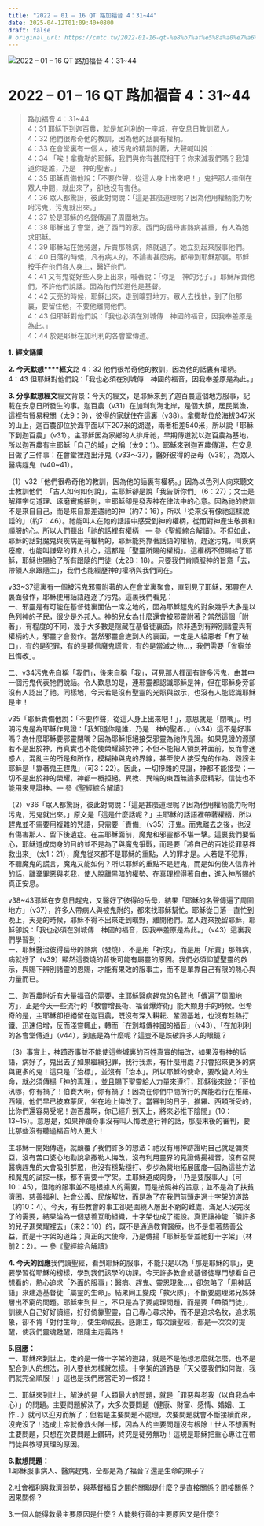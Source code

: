 ```yaml
---
title: "2022 – 01 – 16 QT 路加福音 4：31~44"
date: 2025-04-12T01:09:40+0800
draft: false
# original_url: https://cmtc.tw/2022-01-16-qt-%e8%b7%af%e5%8a%a0%e7%a6%8f%e9%9f%b3-4%ef%bc%9a3144
---
```


![2022 – 01 – 16 QT 路加福音 4：31\~44](/images/qt.jpg   "2022 – 01 – 16 QT 路加福音 4：31\~44")

# 2022 – 01 – 16 QT 路加福音 4：31\~44

> 路加福音 4：31\~44  
> 4：31 耶穌下到迦百農，就是加利利的一座城，在安息日教訓眾人。  
> 4：32 他們很希奇他的教訓，因為他的話裏有權柄。  
> 4：33 在會堂裏有一個人，被污鬼的精氣附著，大聲喊叫說：  
> 4：34 「唉！拿撒勒的耶穌，我們與你有甚麼相干？你來滅我們嗎？我知道你是誰，乃是　神的聖者。」  
> 4：35 耶穌責備他說：「不要作聲，從這人身上出來吧！」鬼把那人摔倒在眾人中間，就出來了，卻也沒有害他。  
> 4：36 眾人都驚訝，彼此對問說：「這是甚麼道理呢？因為他用權柄能力吩咐污鬼，污鬼就出來。」  
> 4：37 於是耶穌的名聲傳遍了周圍地方。  
> 4：38 耶穌出了會堂，進了西門的家。西門的岳母害熱病甚重，有人為她求耶穌。  
> 4：39 耶穌站在她旁邊，斥責那熱病，熱就退了。她立刻起來服事他們。  
> 4：40 日落的時候，凡有病人的，不論害甚麼病，都帶到耶穌那裏。耶穌按手在他們各人身上，醫好他們。  
> 4：41 又有鬼從好些人身上出來，喊著說：「你是　神的兒子。」耶穌斥責他們，不許他們說話。因為他們知道他是基督。  
> 4：42 天亮的時候，耶穌出來，走到曠野地方。眾人去找他，到了他那裏，要留住他，不要他離開他們。  
> 4：43 但耶穌對他們說：「我也必須在別城傳　神國的福音，因我奉差原是為此。」  
> 4：44 於是耶穌在加利利的各會堂傳道。

**1.** **經文誦讀**

**2. 今天默想****經文**路 4：32 他們很希奇他的教訓，因為他的話裏有權柄。  
4：43 但耶穌對他們說：「我也必須在別城傳　神國的福音，因我奉差原是為此。」

**3. 分享默想經文**經文背景：今天的經文，是耶穌來到了迦百農這個地方服事，記載在安息日所發生的事。迦百農（v31）在加利利海北岸，是個大鎮，居民業漁，這裡有貿易稅關（太9：9），彼得的家就住在這裏（v38）。拿撒勒位於海拔347米的山上，迦百農卻位於海平面以下207米的湖邊，兩者相差540米，所以說「耶穌下到迦百農」（v31）。主耶穌因為家鄉的人排斥祂，早期傳道就以迦百農為基地，所以迦百農有主耶穌「自己的城」之稱（太9：1）。耶穌來到迦百農傳道，在安息日做了三件事：在會堂裡趕出汙鬼（v33～37），醫好彼得的岳母（v38），為眾人醫病趕鬼（v40\~41）。

（1）v32「他們很希奇他的教訓，因為他的話裏有權柄。」因為以色列人向來聽文士教訓他們：「古人如何如何說」，主耶穌卻是說「我告訴你們」（6：27）；文士是解釋字句道理、琢磨實施細則，主耶穌卻是發表神在律法中的心意。因為祂的教訓不是來自自己，而是來自那差遣祂的神（約7：16），所以「從來沒有像祂這樣說話的」（約7：46）。祂能叫人在祂的話語中感受到神的權柄，從而對神產生敬畏和順服的心。所以人們聽出「祂的話裡有權柄」— 參《聖經綜合解讀》。不但如此，耶穌的話對魔鬼與疾病是有權柄的，耶穌能夠靠著話語的權柄，趕逐污鬼，叫疾病痊癒，也能叫謙卑的罪人扎心，這都是「聖靈所賜的權柄」。這權柄不但賜給了耶穌，耶穌也賜給了所有跟隨的門徒（太28：18）。只要我們肯順服神的旨意「去，帶領人來跟隨主」，我們也能經歷神的權柄與我們同在。

v33\~37這裏有一個被污鬼邪靈附著的人在會堂裏聚會，直到見了耶穌，邪靈在人裏面發作，耶穌便用話語趕逐了污鬼。這裏我們看見：  
一、邪靈是有可能在基督徒裏面佔一席之地的，因為耶穌趕鬼的對象幾乎大多是以色列神的子民，很少是外邦人。神的兒女為什麼還會被邪靈附著？當然這個「附著」，有程度的不同，幾乎大多數是隱藏在基督徒裏面，除非遇到有辨別諸靈與有權柄的人，邪靈才會發作。當然邪靈會進到人的裏面，一定是人給惡者「有了破口」，有的是犯罪，有的是聽信魔鬼謊言，有的是當滅之物…，我們需要「省察並且悔改」。

二、v34污鬼先自稱「我們」，後來自稱「我」，可見那人裡面有許多污鬼，由其中一個污鬼代表牠們說話。令人歎息的是，連邪靈都認識耶穌是神，但在耶穌身旁卻沒有人認出了祂。同樣地，今天若是沒有聖靈的光照與啟示，也沒有人能認識耶穌是主！

v35「耶穌責備他說：「不要作聲，從這人身上出來吧！」，意思就是「閉嘴」。明明污鬼是為耶穌作見證：「我知道你是誰，乃是　神的聖者。」（v34）這不是好事嗎？為什麼耶穌要邪靈閉嘴？因為耶穌拒絕接受邪靈為祂作見證。如果見證的源頭若不是出於神，再真實也不能使榮耀歸於神；不但不能把人領到神面前，反而會迷惑人，混亂主的所是和所作，模糊神與鬼的界線，甚至使人接受鬼的作為、毀謗主耶穌是「靠著鬼王趕鬼」（可3：22）。因此，一切摻雜的見證，神都不能接受；一切不是出於神的榮耀，神都一概拒絕。異教、異端的東西無論多麼精彩，信徒也不能用來見證神。— 參《聖經綜合解讀》

（2）v36「眾人都驚訝，彼此對問說：「這是甚麼道理呢？因為他用權柄能力吩咐污鬼，污鬼就出來。」原文是「這是什麼話呢？」主耶穌的話語裡帶著權柄，所以趕鬼並不需要用複雜的咒語，只需要「責備」（v35）汙鬼。而鬼離去之後，也沒有傷害那人、留下後遺症。在主耶穌面前，魔鬼和邪靈都不堪一擊。這裏我們要留心，耶穌道成肉身的目的並不是為了與魔鬼爭戰，而是要「將自己的百姓從罪惡裡救出來」（太1：21），魔鬼從來都不是耶穌的重點，人的罪才是。人若是不犯罪，不聽魔鬼的謊言，魔鬼又能如何？所以耶穌的重點不是趕鬼，而是如何使人信靠神的話，離棄罪惡與老我，使人脫離黑暗的權勢、在真理裡得著自由，進入神所賜的真正安息。

v38\~43耶穌在安息日趕鬼，又醫好了彼得的岳母，結果「耶穌的名聲傳遍了周圍地方」（v37），許多人帶病人與被鬼附的，都來找耶穌幫忙。耶穌從日落一直忙到晚上，天亮的時候，耶穌不得不出來走到曠野，離開他們。眾人趕來挽留耶穌，耶穌卻說：「我也必須在別城傳　神國的福音，因我奉差原是為此。」（v43）這裏我們學習到：  
一、耶穌醫治彼得岳母的熱病（發燒），不是用「祈求」，而是用「斥責」那熱病，病就好了（v39）顯然這發燒的背後可能有屬靈的原因。我們必須仰望聖靈的啟示，與賜下辨別諸靈的恩賜，才能有果效的服事主，而不是單靠自己有限的熱心與力量而已。

二、迦百農附近有大量福音的需要，主耶穌醫病趕鬼的名聲也「傳遍了周圍地方」，正是今天一些流行的「教會增長術、福音爆炸術」能大顯身手的時候。但希奇的是，主耶穌卻拒絕留在迦百農，既沒有深入耕耘、鞏固基地，也沒有趁熱打鐵、迅速倍增，反而淺嘗輒止，轉而「在別城傳神國的福音」（v43）、「在加利利的各會堂傳道」（v44），到底是為什麼呢？這豈不是跌破許多人的眼鏡？

（3）事實上，神蹟奇事並不能使這些城裏的百姓真實的悔改，如果沒有神的話語，病好了，鬼出去了如果繼續犯罪，我行我素，有什麼用處？只會招來更多的病與更多的鬼！這只是「治標」，並沒有「治本」。所以耶穌的使命，要改變人的生命，就必須傳揚「神的真理」，並且賜下聖靈給人力量來遵行，耶穌後來說：「哥拉汛哪，你有禍了！伯賽大啊，你有禍了！因為在你們中間所行的異能若行在推羅、西頓，他們早已披麻蒙灰，坐在地上悔改了。當審判的日子，推羅、西頓所受的，比你們還容易受呢！迦百農啊，你已經升到天上，將來必推下陰間」（10：13\~15）。意思是，如果神蹟奇事沒有叫人悔改遵行神的話，那麼末後的審判，要比那些沒有聽過福音的人更大！

主耶穌一開始傳道，就顛覆了我們許多的想法：祂沒有用神跡證明自己就是彌賽亞，沒有苦口婆心地勸說拿撒勒人悔改，沒有利用靈界的見證傳揚福音，沒有召開醫病趕鬼的大會吸引群眾，也沒有穩紮穩打、步步為營地拓展國度—因為這些方法和魔鬼的試探一樣，都不需要十字架。主耶穌道成肉身，「乃是要服事人」（可10：45），但祂的服事並不是根據人的需要，而是按照神的旨意；並不是為了扶貧濟困、慈善福利、社會公義、民族解放，而是為了在我們前頭走過十字架的道路（約10：4）。今天，有些教會的事工卻是圍繞人層出不窮的難處、滿足人沒完沒了的需要，結果淪為一個慈善互助組織，十字架也成了擺設。真正讓神能「領許多的兒子進榮耀裡去」（來2：10）的，既不是通過教育醫療，也不是借著慈善公益，而是十字架的道路；真正的大使命，乃是傳揚「耶穌基督並祂釘十字架」（林前2：2）。— 參《聖經綜合解讀》

**4. 今天的回應**我們讀聖經，看到耶穌的服事，不能只是以為「那是耶穌的事」，更要學習從耶穌的榜樣，學到我們該學的功課。今天許多教會或基督徒專門想看自己想看的，熱心追求「外面的服事」：醫病、趕鬼、靈恩現象…，卻忽略了「用神話語」來建造基督徒「屬靈的生命」。結果同工變成「救火隊」，不斷要處理弟兄姊妹層出不窮的問題。耶穌來到世上，不只是為了要處理問題，而是要「帶領門徒」，訓練人自己好好讀經，好好倚靠聖靈，自己專心尋求神，而不是追求名牧，追求現象，卻不肯「對付生命」，使生命成長。感謝主，每次讀聖經，都是一次次的提醒，使我們靈魂甦醒，跟隨主走義路！

**5.回應：**  
一、耶穌來到世上，走的是一條十字架的道路，就是不是他想怎麼就怎麼，也不是配合別人的想法，別人要他怎樣就怎樣。十字架的道路是「天父要我們如何做，我們就完全順服！」這也是我們應當走的一條路！

二、耶穌來到世上，解決的是「人類最大的問題，就是「罪惡與老我（以自我為中心）」的問題。主要問題解決了，大多次要問題（健康、財富、感情、婚姻、工作…）就可以迎刃而解了；但若是主要問題不處理，次要問題就會不斷接續而來，沒完沒了！造成上帝就像救火隊一樣，因為人的主要問題沒有根除！世人不想面對主要問題，只想在次要問題上鑽研，終究是徒勞無功！這規是耶穌把重心專注在帶門徒與教導真理的原因。

**6.默想問題：**  
1.耶穌服事病人、醫病趕鬼，全都是為了福音？還是生命的果子？

2.社會福利與救濟弱勢，與基督福音之間的關聯是什麼？是直接關係？間接關係？因果關係？

3.一個人能得救最主要原因是什麼？人能夠行善的主要原因又是什麼？